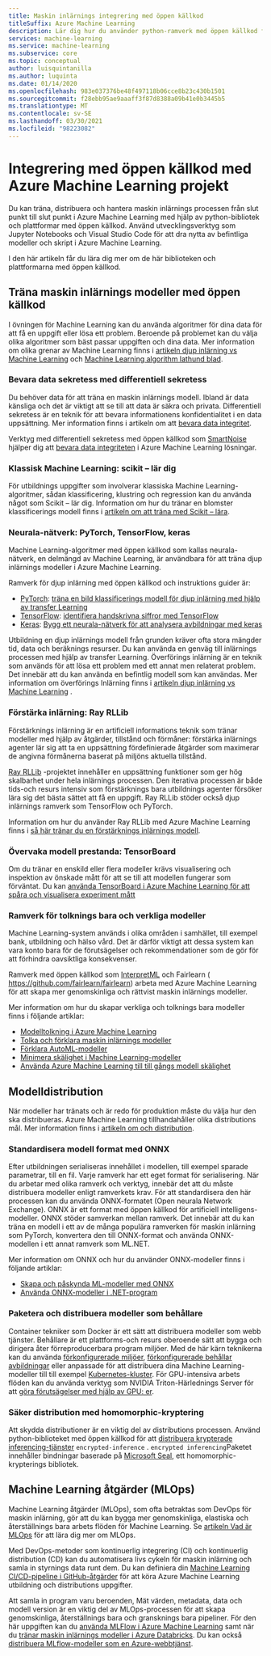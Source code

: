 ```yaml
---
title: Maskin inlärnings integrering med öppen källkod
titleSuffix: Azure Machine Learning
description: Lär dig hur du använder python-ramverk med öppen källkod för att träna, distribuera och hantera maskin inlärnings lösningar från slut punkt till slut punkt i Azure Machine Learning.
services: machine-learning
ms.service: machine-learning
ms.subservice: core
ms.topic: conceptual
author: luisquintanilla
ms.author: luquinta
ms.date: 01/14/2020
ms.openlocfilehash: 983e037376be48f497118b06cce8b23c430b1501
ms.sourcegitcommit: f28ebb95ae9aaaff3f87d8388a09b41e0b3445b5
ms.translationtype: MT
ms.contentlocale: sv-SE
ms.lasthandoff: 03/30/2021
ms.locfileid: "98223082"
---
```

# <a name="open-source-integration-with-azure-machine-learning-projects"></a>Integrering med öppen källkod med Azure Machine Learning projekt

Du kan träna, distribuera och hantera maskin inlärnings processen från slut punkt till slut punkt i Azure Machine Learning med hjälp av python-bibliotek och plattformar med öppen källkod.  Använd utvecklingsverktyg som Jupyter Notebooks och Visual Studio Code för att dra nytta av befintliga modeller och skript i Azure Machine Learning.  

I den här artikeln får du lära dig mer om de här biblioteken och plattformarna med öppen källkod.

## <a name="train-open-source-machine-learning-models"></a>Träna maskin inlärnings modeller med öppen källkod

I övningen för Machine Learning kan du använda algoritmer för dina data för att få en uppgift eller lösa ett problem. Beroende på problemet kan du välja olika algoritmer som bäst passar uppgiften och dina data. Mer information om olika grenar av Machine Learning finns i [artikeln djup inlärning vs Machine Learning](./concept-deep-learning-vs-machine-learning.md) och [Machine Learning algorithm lathund blad](algorithm-cheat-sheet.md).

### <a name="preserve-data-privacy-using-differential-privacy"></a>Bevara data sekretess med differentiell sekretess

Du behöver data för att träna en maskin inlärnings modell. Ibland är data känsliga och det är viktigt att se till att data är säkra och privata. Differentiell sekretess är en teknik för att bevara informationens konfidentialitet i en data uppsättning. Mer information finns i artikeln om att [bevara data integritet](concept-differential-privacy.md). 

Verktyg med differentiell sekretess med öppen källkod som [SmartNoise](https://github.com/opendifferentialprivacy/smartnoise-core-python) hjälper dig att [bevara data integriteten](how-to-differential-privacy.md) i Azure Machine Learning lösningar.

### <a name="classical-machine-learning-scikit-learn"></a>Klassisk Machine Learning: scikit – lär dig

För utbildnings uppgifter som involverar klassiska Machine Learning-algoritmer, sådan klassificering, klustring och regression kan du använda något som Scikit – lär dig. Information om hur du tränar en blomster klassificerings modell finns i [artikeln om att träna med Scikit – lära](how-to-train-scikit-learn.md).

### <a name="neural-networks-pytorch-tensorflow-keras"></a>Neurala-nätverk: PyTorch, TensorFlow, keras

Machine Learning-algoritmer med öppen källkod som kallas neurala-nätverk, en delmängd av Machine Learning, är användbara för att träna djup inlärnings modeller i Azure Machine Learning.

Ramverk för djup inlärning med öppen källkod och instruktions guider är:

 *  [PyTorch](https://github.com/pytorch/pytorch): [träna en bild klassificerings modell för djup inlärning med hjälp av transfer Learning](how-to-train-pytorch.md) 
 *  [TensorFlow](https://github.com/tensorflow/tensorflow): [identifiera handskrivna siffror med TensorFlow](how-to-train-tensorflow.md)
 *  [Keras](https://github.com/keras-team/keras): [Bygg ett neurala-nätverk för att analysera avbildningar med keras](how-to-train-keras.md)

Utbildning en djup inlärnings modell från grunden kräver ofta stora mängder tid, data och beräknings resurser. Du kan använda en genväg till inlärnings processen med hjälp av transfer Learning. Överförings inlärning är en teknik som används för att lösa ett problem med ett annat men relaterat problem. Det innebär att du kan använda en befintlig modell som kan användas. Mer information om överförings Inlärning finns i [artikeln djup inlärning vs Machine Learning](concept-deep-learning-vs-machine-learning.md#what-is-transfer-learning) .

### <a name="reinforcement-learning-ray-rllib"></a>Förstärka inlärning: Ray RLLib

Förstärknings inlärning är en artificiell informations teknik som tränar modeller med hjälp av åtgärder, tillstånd och förmåner: förstärka inlärnings agenter lär sig att ta en uppsättning fördefinierade åtgärder som maximerar de angivna förmånerna baserat på miljöns aktuella tillstånd. 

[Ray RLLib](https://github.com/ray-project/ray) -projektet innehåller en uppsättning funktioner som ger hög skalbarhet under hela inlärnings processen. Den iterativa processen är både tids-och resurs intensiv som förstärknings bara utbildnings agenter försöker lära sig det bästa sättet att få en uppgift.  Ray RLLib stöder också djup inlärnings ramverk som TensorFlow och PyTorch.  

Information om hur du använder Ray RLLib med Azure Machine Learning finns i [så här tränar du en förstärknings inlärnings modell](how-to-use-reinforcement-learning.md).

### <a name="monitor-model-performance-tensorboard"></a>Övervaka modell prestanda: TensorBoard

Om du tränar en enskild eller flera modeller krävs visualisering och inspektion av önskade mått för att se till att modellen fungerar som förväntat. Du kan [använda TensorBoard i Azure Machine Learning för att spåra och visualisera experiment mått](./how-to-monitor-tensorboard.md)

### <a name="frameworks-for-interpretable-and-fair-models"></a>Ramverk för tolknings bara och verkliga modeller

Machine Learning-system används i olika områden i samhället, till exempel bank, utbildning och hälso vård. Det är därför viktigt att dessa system kan vara konto bara för de förutsägelser och rekommendationer som de gör för att förhindra oavsiktliga konsekvenser.

Ramverk med öppen källkod som [InterpretML](https://github.com/interpretml/interpret/) och Fairlearn ( https://github.com/fairlearn/fairlearn) arbeta med Azure Machine Learning för att skapa mer genomskinliga och rättvist maskin inlärnings modeller.

Mer information om hur du skapar verkliga och tolknings bara modeller finns i följande artiklar:

- [Modelltolkning i Azure Machine Learning](how-to-machine-learning-interpretability.md)
- [Tolka och förklara maskin inlärnings modeller](how-to-machine-learning-interpretability-aml.md)
- [Förklara AutoML-modeller](how-to-machine-learning-interpretability-automl.md)
- [Minimera skälighet i Machine Learning-modeller](concept-fairness-ml.md)
- [Använda Azure Machine Learning till till gångs modell skälighet](how-to-machine-learning-fairness-aml.md)

## <a name="model-deployment"></a>Modelldistribution

När modeller har tränats och är redo för produktion måste du välja hur den ska distribueras. Azure Machine Learning tillhandahåller olika distributions mål. Mer information finns i [artikeln om och distribution](./how-to-deploy-and-where.md).

### <a name="standardize-model-formats-with-onnx"></a>Standardisera modell format med ONNX

Efter utbildningen serialiseras innehållet i modellen, till exempel sparade parametrar, till en fil. Varje ramverk har ett eget format för serialisering. När du arbetar med olika ramverk och verktyg, innebär det att du måste distribuera modeller enligt ramverkets krav. För att standardisera den här processen kan du använda ONNX-formatet (Open neurala Network Exchange). ONNX är ett format med öppen källkod för artificiell intelligens-modeller. ONNX stöder samverkan mellan ramverk. Det innebär att du kan träna en modell i ett av de många populära ramverken för maskin inlärning som PyTorch, konvertera den till ONNX-format och använda ONNX-modellen i ett annat ramverk som ML.NET.

Mer information om ONNX och hur du använder ONNX-modeller finns i följande artiklar:

- [Skapa och påskynda ML-modeller med ONNX](concept-onnx.md)
- [Använda ONNX-modeller i .NET-program](how-to-use-automl-onnx-model-dotnet.md)

### <a name="package-and-deploy-models-as-containers"></a>Paketera och distribuera modeller som behållare

Container tekniker som Docker är ett sätt att distribuera modeller som webb tjänster. Behållare är ett plattforms-och resurs oberoende sätt att bygga och dirigera åter förreproducerbara program miljöer. Med de här kärn teknikerna kan du använda [förkonfigurerade miljöer](./how-to-use-environments.md), [förkonfigurerade behållar avbildningar](./how-to-deploy-custom-docker-image.md) eller anpassade för att distribuera dina Machine Learning-modeller till till exempel [Kubernetes-kluster](./how-to-deploy-azure-kubernetes-service.md?tabs=python). För GPU-intensiva arbets flöden kan du använda verktyg som NVIDIA Triton-Härlednings Server för att [göra förutsägelser med hjälp av GPU: er](how-to-deploy-with-triton.md?tabs=python).

### <a name="secure-deployments-with-homomorphic-encryption"></a>Säker distribution med homomorphic-kryptering

Att skydda distributioner är en viktig del av distributions processen. Använd python-biblioteket med öppen källkod för att [distribuera krypterade inferencing-tjänster](how-to-homomorphic-encryption-seal.md) `encrypted-inference` . `encrypted inferencing`Paketet innehåller bindningar baserade på [Microsoft Seal](https://github.com/Microsoft/SEAL), ett homomorphic-krypterings bibliotek.

## <a name="machine-learning-operations-mlops"></a>Machine Learning åtgärder (MLOps)

Machine Learning åtgärder (MLOps), som ofta betraktas som DevOps för maskin inlärning, gör att du kan bygga mer genomskinliga, elastiska och återställnings bara arbets flöden för Machine Learning. Se [artikeln Vad är MLOps](./concept-model-management-and-deployment.md) för att lära dig mer om MLOps. 

Med DevOps-metoder som kontinuerlig integrering (CI) och kontinuerlig distribution (CD) kan du automatisera livs cykeln för maskin inlärning och samla in styrnings data runt dem. Du kan definiera din [Machine Learning CI/CD-pipeline i GitHub-åtgärder](./how-to-github-actions-machine-learning.md) för att köra Azure Machine Learning utbildning och distributions uppgifter. 

Att samla in program varu beroenden, Mät värden, metadata, data och modell version är en viktig del av MLOps-processen för att skapa genomskinliga, återställnings bara och gransknings bara pipeliner. För den här uppgiften kan du [använda MLFlow i Azure Machine Learning](how-to-use-mlflow.md) samt när du [tränar maskin inlärnings modeller i Azure Databricks](./how-to-use-mlflow-azure-databricks.md). Du kan också [distribuera MLflow-modeller som en Azure-webbtjänst](how-to-deploy-mlflow-models.md). 
